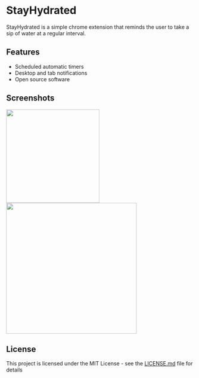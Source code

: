 # StayHydrated

StayHydrated is a simple chrome extension that reminds the user to take a sip of water at a regular interval. 

## Features

- Scheduled automatic timers
- Desktop and tab notifications
- Open source software

## Screenshots

<img src="screenshots/stayhydrated-popup" alt="" width="250">
<img src="screenshots/stayhydrated-notification" alt="" width="350">

## License

This project is licensed under the MIT License - see the [LICENSE.md](LICENSE.md) file for details

